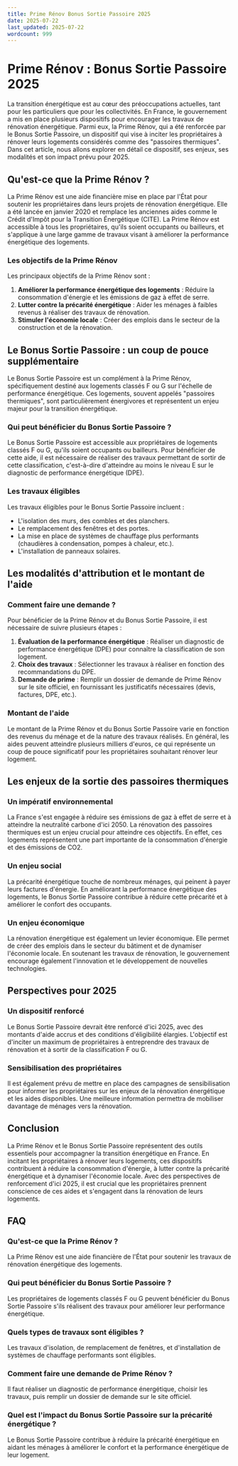 ```yaml
---
title: Prime Rénov Bonus Sortie Passoire 2025
date: 2025-07-22
last_updated: 2025-07-22
wordcount: 999
---
```


# Prime Rénov : Bonus Sortie Passoire 2025

La transition énergétique est au cœur des préoccupations actuelles, tant pour les particuliers que pour les collectivités. En France, le gouvernement a mis en place plusieurs dispositifs pour encourager les travaux de rénovation énergétique. Parmi eux, la Prime Rénov, qui a été renforcée par le Bonus Sortie Passoire, un dispositif qui vise à inciter les propriétaires à rénover leurs logements considérés comme des "passoires thermiques". Dans cet article, nous allons explorer en détail ce dispositif, ses enjeux, ses modalités et son impact prévu pour 2025.

## Qu'est-ce que la Prime Rénov ?

La Prime Rénov est une aide financière mise en place par l'État pour soutenir les propriétaires dans leurs projets de rénovation énergétique. Elle a été lancée en janvier 2020 et remplace les anciennes aides comme le Crédit d'Impôt pour la Transition Énergétique (CITE). La Prime Rénov est accessible à tous les propriétaires, qu'ils soient occupants ou bailleurs, et s'applique à une large gamme de travaux visant à améliorer la performance énergétique des logements.

### Les objectifs de la Prime Rénov

Les principaux objectifs de la Prime Rénov sont :

1. **Améliorer la performance énergétique des logements** : Réduire la consommation d'énergie et les émissions de gaz à effet de serre.
2. **Lutter contre la précarité énergétique** : Aider les ménages à faibles revenus à réaliser des travaux de rénovation.
3. **Stimuler l'économie locale** : Créer des emplois dans le secteur de la construction et de la rénovation.

## Le Bonus Sortie Passoire : un coup de pouce supplémentaire

Le Bonus Sortie Passoire est un complément à la Prime Rénov, spécifiquement destiné aux logements classés F ou G sur l'échelle de performance énergétique. Ces logements, souvent appelés "passoires thermiques", sont particulièrement énergivores et représentent un enjeu majeur pour la transition énergétique.

### Qui peut bénéficier du Bonus Sortie Passoire ?

Le Bonus Sortie Passoire est accessible aux propriétaires de logements classés F ou G, qu'ils soient occupants ou bailleurs. Pour bénéficier de cette aide, il est nécessaire de réaliser des travaux permettant de sortir de cette classification, c'est-à-dire d'atteindre au moins le niveau E sur le diagnostic de performance énergétique (DPE).

### Les travaux éligibles

Les travaux éligibles pour le Bonus Sortie Passoire incluent :

- L'isolation des murs, des combles et des planchers.
- Le remplacement des fenêtres et des portes.
- La mise en place de systèmes de chauffage plus performants (chaudières à condensation, pompes à chaleur, etc.).
- L'installation de panneaux solaires.

## Les modalités d'attribution et le montant de l'aide

### Comment faire une demande ?

Pour bénéficier de la Prime Rénov et du Bonus Sortie Passoire, il est nécessaire de suivre plusieurs étapes :

1. **Évaluation de la performance énergétique** : Réaliser un diagnostic de performance énergétique (DPE) pour connaître la classification de son logement.
2. **Choix des travaux** : Sélectionner les travaux à réaliser en fonction des recommandations du DPE.
3. **Demande de prime** : Remplir un dossier de demande de Prime Rénov sur le site officiel, en fournissant les justificatifs nécessaires (devis, factures, DPE, etc.).

### Montant de l'aide

Le montant de la Prime Rénov et du Bonus Sortie Passoire varie en fonction des revenus du ménage et de la nature des travaux réalisés. En général, les aides peuvent atteindre plusieurs milliers d'euros, ce qui représente un coup de pouce significatif pour les propriétaires souhaitant rénover leur logement.

## Les enjeux de la sortie des passoires thermiques

### Un impératif environnemental

La France s'est engagée à réduire ses émissions de gaz à effet de serre et à atteindre la neutralité carbone d'ici 2050. La rénovation des passoires thermiques est un enjeu crucial pour atteindre ces objectifs. En effet, ces logements représentent une part importante de la consommation d'énergie et des émissions de CO2.

### Un enjeu social

La précarité énergétique touche de nombreux ménages, qui peinent à payer leurs factures d'énergie. En améliorant la performance énergétique des logements, le Bonus Sortie Passoire contribue à réduire cette précarité et à améliorer le confort des occupants.

### Un enjeu économique

La rénovation énergétique est également un levier économique. Elle permet de créer des emplois dans le secteur du bâtiment et de dynamiser l'économie locale. En soutenant les travaux de rénovation, le gouvernement encourage également l'innovation et le développement de nouvelles technologies.

## Perspectives pour 2025

### Un dispositif renforcé

Le Bonus Sortie Passoire devrait être renforcé d'ici 2025, avec des montants d'aide accrus et des conditions d'éligibilité élargies. L'objectif est d'inciter un maximum de propriétaires à entreprendre des travaux de rénovation et à sortir de la classification F ou G.

### Sensibilisation des propriétaires

Il est également prévu de mettre en place des campagnes de sensibilisation pour informer les propriétaires sur les enjeux de la rénovation énergétique et les aides disponibles. Une meilleure information permettra de mobiliser davantage de ménages vers la rénovation.

## Conclusion

La Prime Rénov et le Bonus Sortie Passoire représentent des outils essentiels pour accompagner la transition énergétique en France. En incitant les propriétaires à rénover leurs logements, ces dispositifs contribuent à réduire la consommation d'énergie, à lutter contre la précarité énergétique et à dynamiser l'économie locale. Avec des perspectives de renforcement d'ici 2025, il est crucial que les propriétaires prennent conscience de ces aides et s'engagent dans la rénovation de leurs logements.

## FAQ

### Qu'est-ce que la Prime Rénov ?

La Prime Rénov est une aide financière de l'État pour soutenir les travaux de rénovation énergétique des logements.

### Qui peut bénéficier du Bonus Sortie Passoire ?

Les propriétaires de logements classés F ou G peuvent bénéficier du Bonus Sortie Passoire s'ils réalisent des travaux pour améliorer leur performance énergétique.

### Quels types de travaux sont éligibles ?

Les travaux d'isolation, de remplacement de fenêtres, et d'installation de systèmes de chauffage performants sont éligibles.

### Comment faire une demande de Prime Rénov ?

Il faut réaliser un diagnostic de performance énergétique, choisir les travaux, puis remplir un dossier de demande sur le site officiel.

### Quel est l'impact du Bonus Sortie Passoire sur la précarité énergétique ?

Le Bonus Sortie Passoire contribue à réduire la précarité énergétique en aidant les ménages à améliorer le confort et la performance énergétique de leur logement.
